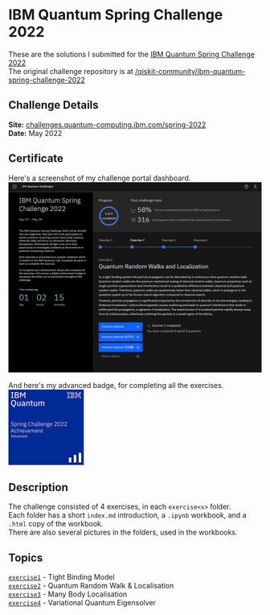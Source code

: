 # IBM Quantum Spring Challenge 2022  
  
These are the solutions I submitted for the [IBM Quantum Spring Challenge 2022](https://research.ibm.com/blog/quantum-spring-challenge-2022)  
The original challenge repository is at [/qiskit-community/ibm-quantum-spring-challenge-2022](https://github.com/qiskit-community/ibm-quantum-spring-challenge-2022)  
  
## Challenge Details  
__Site:__ [challenges.quantum-computing.ibm.com/spring-2022](https://challenges.quantum-computing.ibm.com/spring-2022)  
__Date:__ May 2022  
  
## Certificate  
Here's a screenshot of my challenge portal dashboard.  
[![IQC Spring Challenge 2022 Portal Screenshot](iqc_spring_2022_portal.png)](https://challenges.quantum-computing.ibm.com/spring-2022)  
  
And here's my advanced badge, for completing all the exercises.  
[<img src="./iqc_spring_2022_badge.png" alt="IBM Quantum Challenge Advanced Badge" height="150px">](https://www.credly.com/badges/e8df86d2-97ce-4566-919a-077aa3bfb8ff/public_url)  
  
## Description  
The challenge consisted of 4 exercises, in each `exercise<x>` folder.  
Each folder has a short `index.md` introduction, a `.ipynb` workbook, and a `.html` copy of the workbook.  
There are also several pictures in the folders, used in the workbooks.  
  
## Topics  
[`exercise1`](exercise1/01.CM_trotterization.ipynb) - Tight Binding Model  
[`exercise2`](exercise2/02.QRW_and_localization.ipynb) - Quantum Random Walk & Localisation  
[`exercise3`](exercise3/03.many_body_localization.ipynb) - Many Body Localisation  
[`exercise4`](exercise4/04.quantum_chemistry.ipynb) - Variational Quantum Eigensolver  